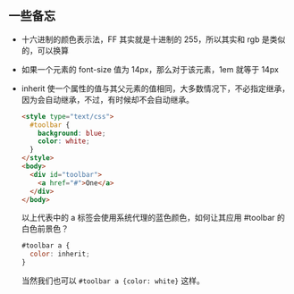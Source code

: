 ## 一些备忘

- 十六进制的颜色表示法，FF 其实就是十进制的 255，所以其实和 rgb 是类似的，可以换算

- 如果一个元素的 font-size 值为 14px，那么对于该元素，1em 就等于 14px

- inherit 使一个属性的值与其父元素的值相同，大多数情况下，不必指定继承，因为会自动继承，不过，有时候却不会自动继承。

  ```html
  <style type="text/css">
    #toolbar {
      background: blue;
      color: white;
    }
  </style>
  <body>
    <div id="toolbar">
      <a href="#">One</a>
    </div>
  </body>
  ```

  以上代表中的 a 标签会使用系统代理的蓝色颜色，如何让其应用 #toolbar 的白色前景色？

  ```js
  #toolbar a {
    color: inherit;
  }
  ```

  当然我们也可以 `#toolbar a {color: white}` 这样。

